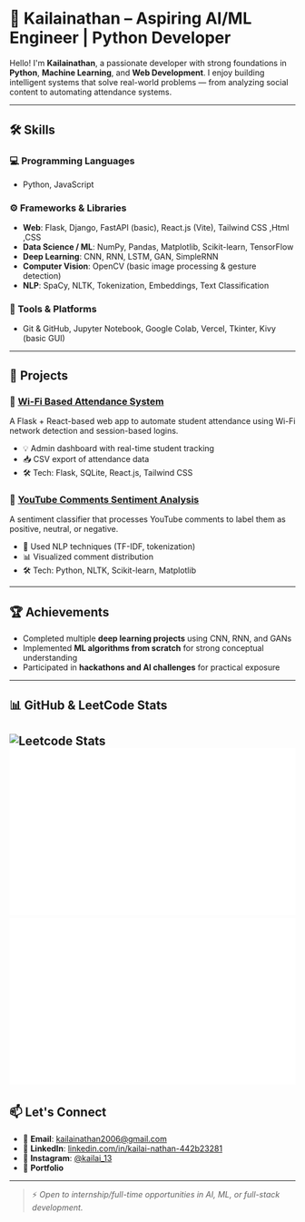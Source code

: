 # 💼 Kailainathan – Aspiring AI/ML Engineer | Python Developer

Hello! I'm **Kailainathan**, a passionate developer with strong foundations in **Python**, **Machine Learning**, and **Web Development**. I enjoy building intelligent systems that solve real-world problems — from analyzing social content to automating attendance systems.

---
 
## 🛠️ Skills

### 💻 Programming Languages
- Python, JavaScript

### ⚙️ Frameworks & Libraries
- **Web**: Flask, Django, FastAPI (basic), React.js (Vite), Tailwind CSS ,Html ,CSS
- **Data Science / ML**: NumPy, Pandas, Matplotlib, Scikit-learn, TensorFlow
- **Deep Learning**: CNN, RNN, LSTM, GAN, SimpleRNN
- **Computer Vision**: OpenCV (basic image processing & gesture detection)
- **NLP**: SpaCy, NLTK, Tokenization, Embeddings, Text Classification

### 🧰 Tools & Platforms
- Git & GitHub, Jupyter Notebook, Google Colab, Vercel, Tkinter, Kivy (basic GUI)

---

## 🚀 Projects

### 🔷 [Wi-Fi Based Attendance System](https://github.com/kailai-13/True_Wifi_Attendance)
A Flask + React-based web app to automate student attendance using Wi-Fi network detection and session-based logins.
- 💡 Admin dashboard with real-time student tracking
- 📥 CSV export of attendance data
- 🛠️ Tech: Flask, SQLite, React.js, Tailwind CSS

### 🔷 [YouTube Comments Sentiment Analysis](https://github.com/kailai-13/Youtube_Comments_Analysis)
A sentiment classifier that processes YouTube comments to label them as positive, neutral, or negative.
- 🧠 Used NLP techniques (TF-IDF, tokenization)
- 📊 Visualized comment distribution
- 🛠️ Tech: Python, NLTK, Scikit-learn, Matplotlib

---

## 🏆 Achievements

- Completed multiple **deep learning projects** using CNN, RNN, and GANs
- Implemented **ML algorithms from scratch** for strong conceptual understanding
- Participated in **hackathons and AI challenges** for practical exposure

---

## 📊 GitHub & LeetCode Stats

![Leetcode Stats](https://leetcard.jacoblin.cool/kailainathan_13)
![](https://raw.githubusercontent.com/kailai-13/stats_for_me/master/generated/overview.svg#gh-dark-mode-only) 
![](https://raw.githubusercontent.com/kailai-13/stats_for_me/master/generated/languages.svg#gh-dark-mode-only)
---

## 📫 Let's Connect

- 📧 **Email**: [kailainathan2006@gmail.com](mailto:kailainathan2006@gmail.com)
- 🔗 **LinkedIn**: [linkedin.com/in/kailai-nathan-442b23281](https://www.linkedin.com/in/kailai-nathan-442b23281/)
- 📸 **Instagram**: [@kailai_13](https://www.instagram.com/kailai_13/)
- 🧠 **Portfolio** 
---

> ⚡ *Open to internship/full-time opportunities in AI, ML, or full-stack development.*

